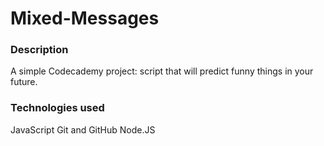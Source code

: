 # Mixed-Messages
### Description
A simple Codecademy project: script that will predict funny things in your future.
### Technologies used
JavaScript
Git and GitHub
Node.JS
